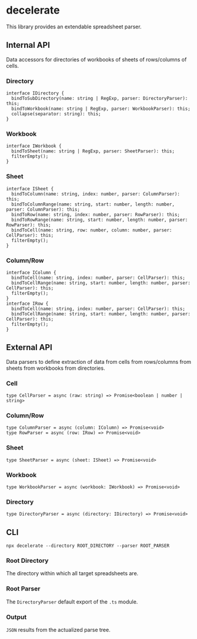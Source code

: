 # decelerate
This library provides an extendable spreadsheet parser.
## Internal API
Data accessors for directories of workbooks of sheets of rows/columns of cells.
### Directory
```
interface IDirectory {
  bindToSubDirectory(name: string | RegExp, parser: DirectoryParser): this;
  bindToWorkbook(name: string | RegExp, parser: WorkbookParser): this;
  collapse(separator: string): this;
}
```
### Workbook
```
interface IWorkbook {
  bindToSheet(name: string | RegExp, parser: SheetParser): this;
  filterEmpty();
}
```
### Sheet
```
interface ISheet {
  bindToColumn(name: string, index: number, parser: ColumnParser): this;
  bindToColumnRange(name: string, start: number, length: number, parser: ColumnParser): this;
  bindToRow(name: string, index: number, parser: RowParser): this;
  bindToRowRange(name: string, start: number, length: number, parser: RowParser): this;
  bindToCell(name: string, row: number, column: number, parser: CellParser): this;
  filterEmpty();
}
```
### Column/Row
```
interface IColumn {
  bindToCell(name: string, index: number, parser: CellParser): this;
  bindToCellRange(name: string, start: number, length: number, parser: CellParser): this;
  filterEmpty();
}
interface IRow {
  bindToCell(name: string, index: number, parser: CellParser): this;
  bindToCellRange(name: string, start: number, length: number, parser: CellParser): this;
  filterEmpty();
}
```
## External API
Data parsers to define extraction of data from cells from rows/columns from sheets from workbooks from directories.
### Cell
```
type CellParser = async (raw: string) => Promise<boolean | number | string>
```
### Column/Row
```
type ColumnParser = async (column: IColumn) => Promise<void>
type RowParser = async (row: IRow) => Promise<void>
```
### Sheet
```
type SheetParser = async (sheet: ISheet) => Promise<void>
```
### Workbook
```
type WorkbookParser = async (workbook: IWorkbook) => Promise<void>
```
### Directory
```
type DirectoryParser = async (directory: IDirectory) => Promise<void>
```
## CLI
```
npx decelerate --directory ROOT_DIRECTORY --parser ROOT_PARSER
```
### Root Directory
The directory within which all target spreadsheets are.
### Root Parser
The `DirectoryParser` default export of the `.ts` module.
### Output
`JSON` results from the actualized parse tree.
